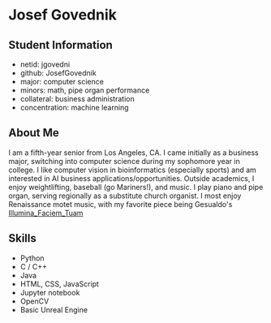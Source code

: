 # Josef Govednik

## Student Information
* netid: jgovedni
* github: JosefGovednik
* major: computer science
* minors: math, pipe organ performance
* collateral: business administration
* concentration: machine learning

## About Me
I am a fifth-year senior from Los Angeles, CA. I came initially as a business major, switching into computer science during my sophomore year in college. I like computer vision in bioinformatics (especially sports) and am interested in AI business applications/opportunities. Outside academics, I enjoy weightlifting, baseball (go Mariners!), and music. I play piano and pipe organ, serving regionally as a substitute church organist. I most enjoy Renaissance motet music, with my favorite piece being Gesualdo's [Illumina_Faciem_Tuam](https://www.youtube.com/watch?v=JcrRGDyqN64)

## Skills
* Python
* C / C++
* Java
* HTML, CSS, JavaScript
* Jupyter notebook
* OpenCV
* Basic Unreal Engine